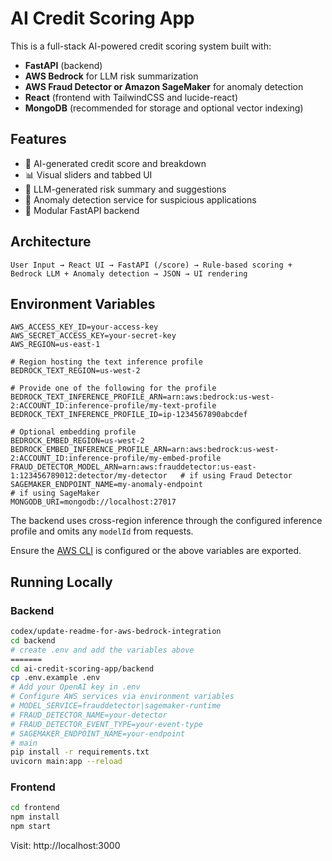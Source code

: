 
# AI Credit Scoring App

This is a full-stack AI-powered credit scoring system built with:
- **FastAPI** (backend)
- **AWS Bedrock** for LLM risk summarization
- **AWS Fraud Detector or Amazon SageMaker** for anomaly detection
- **React** (frontend with TailwindCSS and lucide-react)
- **MongoDB** (recommended for storage and optional vector indexing)

## Features

- 🧠 AI-generated credit score and breakdown
- 📊 Visual sliders and tabbed UI
- 💬 LLM-generated risk summary and suggestions
- 🚨 Anomaly detection service for suspicious applications
- 📁 Modular FastAPI backend

## Architecture

```
User Input → React UI → FastAPI (/score) → Rule-based scoring + Bedrock LLM + Anomaly detection → JSON → UI rendering
```

## Environment Variables

```
AWS_ACCESS_KEY_ID=your-access-key
AWS_SECRET_ACCESS_KEY=your-secret-key
AWS_REGION=us-east-1

# Region hosting the text inference profile
BEDROCK_TEXT_REGION=us-west-2

# Provide one of the following for the profile
BEDROCK_TEXT_INFERENCE_PROFILE_ARN=arn:aws:bedrock:us-west-2:ACCOUNT_ID:inference-profile/my-text-profile
BEDROCK_TEXT_INFERENCE_PROFILE_ID=ip-1234567890abcdef

# Optional embedding profile
BEDROCK_EMBED_REGION=us-west-2
BEDROCK_EMBED_INFERENCE_PROFILE_ARN=arn:aws:bedrock:us-west-2:ACCOUNT_ID:inference-profile/my-embed-profile
FRAUD_DETECTOR_MODEL_ARN=arn:aws:frauddetector:us-east-1:123456789012:detector/my-detector   # if using Fraud Detector
SAGEMAKER_ENDPOINT_NAME=my-anomaly-endpoint                                                   # if using SageMaker
MONGODB_URI=mongodb://localhost:27017
```

The backend uses cross-region inference through the configured inference profile and omits any `modelId` from requests.

Ensure the [AWS CLI](https://docs.aws.amazon.com/cli/latest/userguide/getting-started-install.html) is configured or the above variables are exported.

## Running Locally

### Backend
```bash
codex/update-readme-for-aws-bedrock-integration
cd backend
# create .env and add the variables above
=======
cd ai-credit-scoring-app/backend
cp .env.example .env
# Add your OpenAI key in .env
# Configure AWS services via environment variables
# MODEL_SERVICE=frauddetector|sagemaker-runtime
# FRAUD_DETECTOR_NAME=your-detector
# FRAUD_DETECTOR_EVENT_TYPE=your-event-type
# SAGEMAKER_ENDPOINT_NAME=your-endpoint
# main
pip install -r requirements.txt
uvicorn main:app --reload
```

### Frontend
```bash
cd frontend
npm install
npm start
```

Visit: http://localhost:3000

